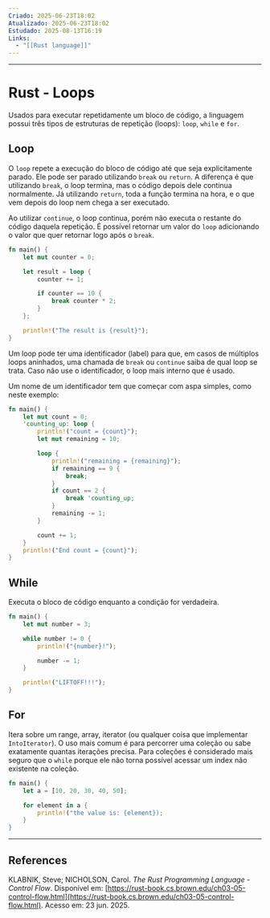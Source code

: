 ```yaml
---
Criado: 2025-06-23T18:02
Atualizado: 2025-06-23T18:02
Estudado: 2025-08-13T16:19
Links:
  - "[[Rust language]]"
---
```

---
# Rust - Loops

Usados para executar repetidamente um bloco de código, a linguagem possui três tipos de estruturas de repetição (loops): `loop`, `while` e `for`.

## Loop

O `loop` repete a execução do bloco de código até que seja explicitamente parado. Ele pode ser parado utilizando `break` ou `return`. A diferença é que utilizando `break`, o loop termina, mas o código depois dele continua normalmente. Já utilizando  `return`, toda a função termina na hora, e o que vem depois do loop nem chega a ser executado.

Ao utilizar `continue`,  o loop continua, porém não executa o restante do código daquela repetição. É possível retornar um valor do `loop` adicionando o valor que quer retornar logo após o `break`.

```rust
fn main() {
    let mut counter = 0;

    let result = loop {
        counter += 1;

        if counter == 10 {
            break counter * 2;
        }
    };

    println!("The result is {result}");
}
```

Um loop pode ter uma identificador (label) para que, em casos de múltiplos loops aninhados, uma chamada de `break` ou `continue` saiba de qual loop se trata. Caso não use o identificador, o loop mais interno que é usado.

Um nome de um identificador tem que começar com aspa simples, como neste exemplo: 

```rust
fn main() {
    let mut count = 0;
    'counting_up: loop {
        println!("count = {count}");
        let mut remaining = 10;

        loop {
            println!("remaining = {remaining}");
            if remaining == 9 {
                break;
            }
            if count == 2 {
                break 'counting_up;
            }
            remaining -= 1;
        }

        count += 1;
    }
    println!("End count = {count}");
}
```

## While

Executa o bloco de código enquanto a condição for verdadeira.

```rust
fn main() {
    let mut number = 3;

    while number != 0 {
        println!("{number}!");

        number -= 1;
    }

    println!("LIFTOFF!!!");
}
```

## For

Itera sobre um range, array, iterator (ou qualquer coisa que implementar `IntoIterator`). O uso mais comum é para percorrer uma coleção ou sabe exatamente quantas iterações precisa. Para coleções é considerado mais seguro que o `while` porque ele não torna possível acessar um index não existente na coleção.

```rust
fn main() {
	let a = [10, 20, 30, 40, 50];

	for element in a {
		println!("the value is: {element});
	}
}
```

---
## References

KLABNIK, Steve; NICHOLSON, Carol. _The Rust Programming Language - Control Flow_. Disponível em: [https://rust-book.cs.brown.edu/ch03-05-control-flow.html](https://rust-book.cs.brown.edu/ch03-05-control-flow.html). Acesso em: 23 jun. 2025.